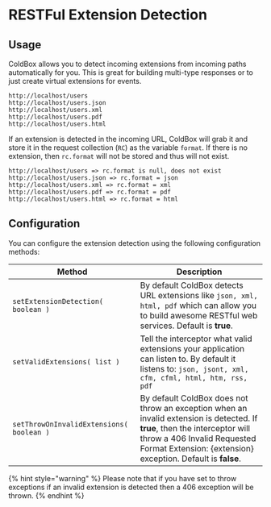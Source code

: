 # RESTFul Extension Detection

## Usage

ColdBox allows you to detect incoming extensions from incoming paths automatically for you.  This is great for building multi-type responses or to just create virtual extensions for events.

```
http://localhost/users
http://localhost/users.json
http://localhost/users.xml
http://localhost/users.pdf
http://localhost/users.html    
```

If an extension is detected in the incoming URL, ColdBox will grab it and store it in the request collection (`RC`) as the variable `format`.  If there is no extension, then `rc.format` will not be stored and thus will not exist.

```
http://localhost/users => rc.format is null, does not exist
http://localhost/users.json => rc.format = json
http://localhost/users.xml => rc.format = xml
http://localhost/users.pdf => rc.format = pdf
http://localhost/users.html => rc.format = html
```

## Configuration

You can configure the extension detection using the following configuration methods:

| **Method**                               | **Description**                                                                                                                                                                                                           |
| ---------------------------------------- | ------------------------------------------------------------------------------------------------------------------------------------------------------------------------------------------------------------------------- |
| `setExtensionDetection( boolean )`       | By default ColdBox detects URL extensions like `json, xml, html, pdf` which can allow you to build awesome RESTful web services. Default is **true**.                                                                     |
| `setValidExtensions( list )`             | Tell the interceptor what valid extensions your application can listen to. By default it listens to: `json, jsont, xml, cfm, cfml, html, htm, rss, pdf`                                                                   |
| `setThrowOnInvalidExtensions( boolean )` | By default ColdBox does not throw an exception when an invalid extension is detected. If **true**, then the interceptor will throw a 406 Invalid Requested Format Extension: {extension} exception. Default is **false**. |

{% hint style="warning" %}
Please note that if you have set to throw exceptions if an invalid extension is detected then a 406 exception will be thrown.
{% endhint %}
